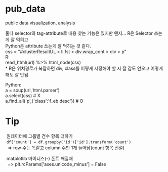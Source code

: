 # pub_data
public data visualization, analysis  

둘다 selector와 tag-attribute로 내용 찾는 기능은 있지만 왠지...
R은 Selector 쓰는게 잘 먹히고  
Python은 attribute 쓰는게 잘 먹히는 것 같다.  
css = "#clusterResultUL > li.fst > div.wrap_cont > div > p"  
R:  
    read_html(url) %>% html_node(css)   
    * R은 위치경로가 복잡하면 div, class를 어떻게 지정해야 할 지 잘 감도 안오고 어떻게 해도 잘 안됨   
  
Python:   
    a = soup(url,'html.parser')   
    a.select(css) # X  
    a.find_all('p',{'class':'f_eb desc'}) # O  
    
# Tip  
&nbsp;원데이터에 그룹별 건수 항목 더하기  
&nbsp;`df['count'] = df.groupby('id')['id'].transform('count')`  
&nbsp;&nbsp;=> row 수는 똑같고 column 수만 1개 늘어남(count 항목 신설)  

&nbsp;matplotlib 마이너스(-) 폰트 깨질때  
&nbsp;&nbsp;=> plt.rcParams['axes.unicode_minus'] = False




